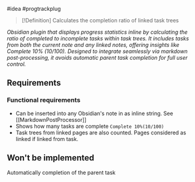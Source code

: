 #idea #progtrackplug

> [!Definition] Calculates the completion ratio of linked task trees

*Obsidian plugin that displays progress statistics inline by calculating the ratio of completed to incomplete tasks within task trees. It includes tasks from both the current note and any linked notes, offering insights like Complete 10% (10/100). Designed to integrate seamlessly via markdown post-processing, it avoids automatic parent task completion for full user control.*
## Requirements
### Functional requirements

- Can be inserted into any Obsidian's note in as inline string. See [[MarkdownPostProcessor]]
- Shows how many tasks are complete `Complete 10%(10/100)`
- Task trees from linked pages are also counted. Pages considered as linked if linked from task.
## Won't be implemented

Automatically completion of the parent task